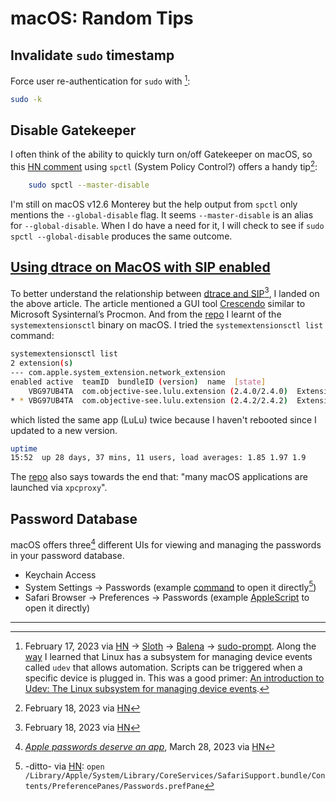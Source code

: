 # macOS: Random Tips
## Invalidate `sudo` timestamp
Force user re-authentication for `sudo` with [^1]:
```bash
sudo -k
```
## Disable Gatekeeper
I often think of the ability to quickly turn on/off Gatekeeper on macOS, so this [HN comment](https://news.ycombinator.com/item?id=34845211) using `spctl` (System Policy Control?) offers a handy tip[^2]:
```bash
	sudo spctl --master-disable
```
I'm still on macOS v12.6 Monterey but the help output from `spctl` only mentions the `--global-disable` flag. 
It seems `--master-disable` is an alias for `--global-disable`. 
When I do have a need for it, I will check to see if `sudo spctl --global-disable` produces the same outcome.

## [Using dtrace on MacOS with SIP enabled](https://poweruser.blog/using-dtrace-with-sip-enabled-3826a352e64b)
To better understand the relationship between [dtrace and SIP](https://www.google.com/search?client=safari&rls=en&q=dtrace+macos&ie=UTF-8&oe=UTF-8)[^2], I landed on the above article.
The article mentioned a GUI tool [Crescendo](https://github.com/SuprHackerSteve/Crescendo) similar to Microsoft Sysinternal’s Procmon. And from the [repo](https://github.com/SuprHackerSteve/Crescendo/tree/836ca3402b24564a3ecc6096883e480de7ad62e8#testing-and-development) I learnt of the `systemextensionsctl` binary on macOS. I tried the `systemextensionsctl list` command:
```bash
systemextensionsctl list
2 extension(s)
--- com.apple.system_extension.network_extension
enabled active  teamID  bundleID (version)  name  [state]
    VBG97UB4TA  com.objective-see.lulu.extension (2.4.0/2.4.0)  Extension [terminated waiting to uninstall on reboot]
* * VBG97UB4TA  com.objective-see.lulu.extension (2.4.2/2.4.2)  Extension [activated enabled]
```
which listed the same app (LuLu) twice because I haven't rebooted since I updated to a new version.
```bash
uptime
15:52  up 28 days, 37 mins, 11 users, load averages: 1.85 1.97 1.9
```
The [repo](https://github.com/SuprHackerSteve/Crescendo/tree/836ca3402b24564a3ecc6096883e480de7ad62e8#troubleshooting) also says towards the end that: "many macOS applications are launched via `xpcproxy`".

## Password Database
macOS offers three[^3] different UIs for viewing and managing the passwords in your password database.
* Keychain Access
* System Settings -> Passwords (example [command](https://news.ycombinator.com/item?id=35331649) to open it directly[^4])
* Safari Browser -> Preferences -> Passwords (example [AppleScript](https://news.ycombinator.com/item?id=35332262) to open it directly)

---
[^1]: February 17, 2023 via [HN](https://news.ycombinator.com/item?id=34828012) -> [Sloth](https://github.com/sveinbjornt/Sloth/issues/22) -> [Balena](https://github.com/jorangreef/sudo-prompt/issues/53) -> [sudo-prompt](https://github.com/jorangreef/sudo-prompt/blob/c3cc31a51bc50fe21fadcbf76a88609c0c77026f/README.md#invalidating-the-timestamp). Along the [way](https://github.com/balena-io/etcher/issues/2644#issuecomment-619969067) I learned that Linux has a subsystem for managing device events called `udev` that allows automation. Scripts can be triggered when a specific device is plugged in. This was a good primer: [An introduction to Udev: The Linux subsystem for managing device events](https://opensource.com/article/18/11/udev).

[^2]: February 18, 2023 via [HN](https://news.ycombinator.com/item?id=34841742) 

[^3]: [*Apple passwords deserve an app*](https://news.ycombinator.com/item?id=35329950), March 28, 2023 via [HN](https://news.ycombinator.com/item?id=35330427)

[^4]: -ditto- via [HN](https://news.ycombinator.com/item?id=35331649): `open /Library/Apple/System/Library/CoreServices/SafariSupport.bundle/Contents/PreferencePanes/Passwords.prefPane`

